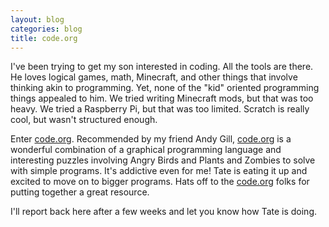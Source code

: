 ```yaml
---
layout: blog
categories: blog
title: code.org
---
```

I've been trying to get my son interested in coding. All the tools are there. He loves logical games, math, Minecraft, and other things that involve thinking akin to programming.  Yet, none of the "kid" oriented programming things appealed to him. We tried writing Minecraft mods, but that was too heavy.  We tried a Raspberry Pi, but that was too limited. Scratch is really cool, but wasn't structured enough.

Enter [code.org](http://code.org). Recommended by my friend Andy Gill, [code.org](http://code.org) is a wonderful combination of a graphical programming language and interesting puzzles involving Angry Birds and Plants and Zombies to solve with simple programs.  It's addictive even for me!  Tate is eating it up and excited to move on to bigger programs.  Hats off to the [code.org](http://code.org) folks for putting together a great resource.

I'll report back here after a few weeks and let you know how Tate is doing.

